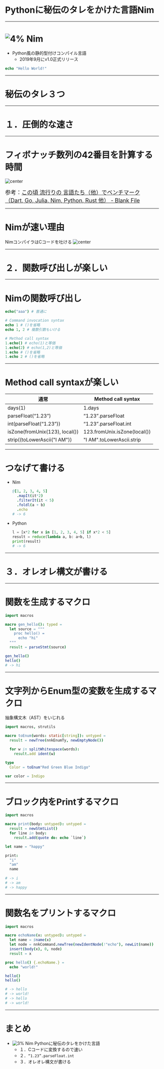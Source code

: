 # Pythonに秘伝のタレをかけた言語Nim

---

# ![4%](logo.png) Nim 
- Python風の静的型付けコンパイル言語
	- 2019年9月にv1.0正式リリース

```nim
echo "Hello World!"
```

---

# 秘伝のタレ３つ

---

# １．圧倒的な速さ

---

# フィボナッチ数列の42番目を計算する時間
![center](calctime.png)

<span style="font-size: 18px;">参考：[この頃 流行りの 言語たち（他）でベンチマーク （Dart, Go, Julia, Nim, Python, Rust 他） - Blank File](http://h-miyako.hatenablog.com/entry/2015/01/23/060000)</span>

---

# Nimが速い理由
NimコンパイラはCコードを吐ける
![center](compiler.png)

---

# ２．関数呼び出しが楽しい

---

# Nimの関数呼び出し

```nim
echo("aaa") # 普通に

# Command invocation syntax
echo 1 # ()を省略
echo 1, 2 # 複数引数もいける

# Method call syntax
1.echo() # echo(1)と等価
1.echo(2) # echo(1,2)と等価
1.echo # ()を省略
1.echo 2 # ()を省略
```

---

# Method call syntaxが楽しい

| 通常                                       | Method call syntax                    |
| ---------------------------------------- | ------------------------------------- |
| days(1)                                  | 1.days                                |
| parseFloat(“1.23”)                       | “1.23”.parseFloat                     |
| int(parseFloat(“1.23”))                  | “1.23”.parseFloat.int                 |
| isZone(fromUnix(123), local())           | 123.fromUnix.isZone(local())          |
| strip((toLowerAscii("I AM")) | "I AM".toLowerAscii.strip |

---

# つなげて書ける
- Nim
  ```nim
  @[1, 2, 3, 4, 5]
    .mapIt(it*2)
    .filterIt(it < 5)
    .foldl(a + b)
    .echo
  # -> 6
  ```

- Python
  ```python
  l = [x*2 for x in [1, 2, 3, 4, 5] if x*2 < 5]
  result = reduce(lambda a, b: a+b, l)
  print(result)
  # -> 6
  ```

---

# ３．オレオレ構文が書ける

---

# 関数を生成するマクロ

```nim
import macros

macro gen_hello(): typed =
  let source = """
    proc hello() =
      echo "hi"
  """
  result = parseStmt(source)

gen_hello()
hello()
# -> hi
```

---

# 文字列からEnum型の変数を生成するマクロ

抽象構文木（AST）をいじれる

```Nim
import macros, strutils

macro toEnum(words: static[string]): untyped =
  result = newTree(nnkEnumTy, newEmptyNode())

  for w in splitWhitespace(words):
    result.add ident(w)

type
  Color = toEnum"Red Green Blue Indigo"

var color = Indigo
```

---

# ブロック内をPrintするマクロ

```nim
import macros

macro print(body: untyped): untyped =
  result = newStmtList()
  for line in body:
    result.add(quote do: echo `line`)

let name = "happy"

print:
  "i"
  "am"
  name
  
# -> i
# -> am
# -> happy
```

---

# 関数名をプリントするマクロ

```nim
import macros

macro echoName(x: untyped): untyped =
  let name = $name(x)
  let node = nnkCommand.newTree(newIdentNode(!"echo"), newLit(name))
  insert(body(x), 0, node)
  result = x

proc hello() {.echoName.} =
  echo "world!"

hello()
hello()

# -> hello
# -> world!
# -> hello
# -> world!
```
---

# まとめ

- ![3%](logo.png) Nim
Pythonに秘伝のタレをかけた言語
  - １．Cコードに変換するので速い
  - ２．`“1.23”.parseFloat.int`
  - ３．オレオレ構文が書ける

